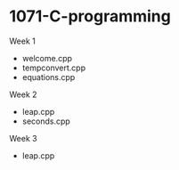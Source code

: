 # 1071-C-programming

Week 1
* welcome.cpp
* tempconvert.cpp
* equations.cpp

Week 2
* leap.cpp
* seconds.cpp

Week 3
* leap.cpp
